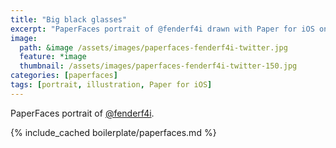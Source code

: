 ```yaml
---
title: "Big black glasses"
excerpt: "PaperFaces portrait of @fenderf4i drawn with Paper for iOS on an iPad."
image: 
  path: &image /assets/images/paperfaces-fenderf4i-twitter.jpg 
  feature: *image
  thumbnail: /assets/images/paperfaces-fenderf4i-twitter-150.jpg
categories: [paperfaces]
tags: [portrait, illustration, Paper for iOS]
---
```


PaperFaces portrait of [@fenderf4i](https://twitter.com/fenderf4i).

{% include_cached boilerplate/paperfaces.md %}
